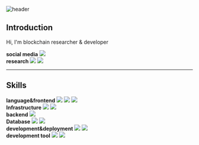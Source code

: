 ![header](https://capsule-render.vercel.app/api?type=waving&color=79EDFF&height=300&section=header&text=BongJunKim&fontSize=90)
<br>

## Introduction
Hi, I'm blockchain researcher & developer

**social media** <a href="https://www.linkedin.com/in/geby94/"><img src="https://img.shields.io/badge/-LinkedIn-blue?style=for-the-badge&logo=Linkedin&logoColor=white"/></a><br>
**research** <img src="https://img.shields.io/badge/Bitcoin-F7931A?style=for-the-badge&logo=Bitcoin&logoColor=white"/></a>
<img src="https://img.shields.io/badge/Ethereum-3C3C3D?style=for-the-badge&logo=Ethereum&logoColor=white"/></a>

---
## Skills

**language&frontend** 
<img src="https://img.shields.io/badge/Java-007396?style=for-the-badge&logo=Java&logoColor=white"/></a>
<img src="https://img.shields.io/badge/JavaScript-F7DF1E?style=for-the-badge&logo=JavaScript&logoColor=white"/></a>
<img src="https://img.shields.io/badge/Go-00ADD8?style=for-the-badge&logo=Go&logoColor=white"/></a>
<br>
**Infrastructure**
<img src="https://img.shields.io/badge/Docker-2496ED?style=for-the-badge&logo=Docker&logoColor=white"/></a>
<img src="https://img.shields.io/badge/Kubernetes-326CE5?style=for-the-badge&logo=Kubernetes&logoColor=white"/></a>
<br>
**backend**
<img src="https://img.shields.io/badge/SpringBoot-6DB33F?style=for-the-badge&logo=SpringBoot&logoColor=white"/></a>
<br>
**Database**
<img src="https://img.shields.io/badge/MySQL-4479A1?style=for-the-badge&logo=MySQL&logoColor=white"/></a>
<img src="https://img.shields.io/badge/MariaDB-003545?style=for-the-badge&logo=MariaDB&logoColor=white"/></a>
<br>
**development&deployment**
<img src="https://img.shields.io/badge/GitHub-181717?style=for-the-badge&logo=GitHub&logoColor=white"/></a>
<img src="https://img.shields.io/badge/TravisCI-3EAAAF?style=for-the-badge&logo=TravisCI&logoColor=white"/></a>
<br>
**development tool**
<img src="https://img.shields.io/badge/Intellij IDEA-000000?style=for-the-badge&logo=IntelliJ IDEA&logoColor=white"/></a>
<img src="https://img.shields.io/badge/VSCode-007ACC?style=for-the-badge&logo=Visual Studio Code&logoColor=white"/></a>
